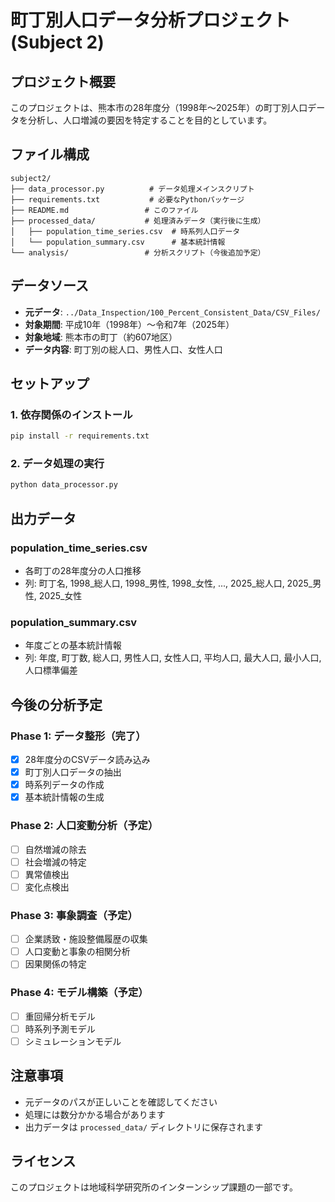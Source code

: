 # 町丁別人口データ分析プロジェクト (Subject 2)

## プロジェクト概要
このプロジェクトは、熊本市の28年度分（1998年〜2025年）の町丁別人口データを分析し、人口増減の要因を特定することを目的としています。

## ファイル構成
```
subject2/
├── data_processor.py          # データ処理メインスクリプト
├── requirements.txt           # 必要なPythonパッケージ
├── README.md                 # このファイル
├── processed_data/           # 処理済みデータ（実行後に生成）
│   ├── population_time_series.csv  # 時系列人口データ
│   └── population_summary.csv      # 基本統計情報
└── analysis/                 # 分析スクリプト（今後追加予定）
```

## データソース
- **元データ**: `../Data_Inspection/100_Percent_Consistent_Data/CSV_Files/`
- **対象期間**: 平成10年（1998年）〜令和7年（2025年）
- **対象地域**: 熊本市の町丁（約607地区）
- **データ内容**: 町丁別の総人口、男性人口、女性人口

## セットアップ

### 1. 依存関係のインストール
```bash
pip install -r requirements.txt
```

### 2. データ処理の実行
```bash
python data_processor.py
```

## 出力データ

### population_time_series.csv
- 各町丁の28年度分の人口推移
- 列: 町丁名, 1998_総人口, 1998_男性, 1998_女性, ..., 2025_総人口, 2025_男性, 2025_女性

### population_summary.csv
- 年度ごとの基本統計情報
- 列: 年度, 町丁数, 総人口, 男性人口, 女性人口, 平均人口, 最大人口, 最小人口, 人口標準偏差

## 今後の分析予定

### Phase 1: データ整形（完了）
- [x] 28年度分のCSVデータ読み込み
- [x] 町丁別人口データの抽出
- [x] 時系列データの作成
- [x] 基本統計情報の生成

### Phase 2: 人口変動分析（予定）
- [ ] 自然増減の除去
- [ ] 社会増減の特定
- [ ] 異常値検出
- [ ] 変化点検出

### Phase 3: 事象調査（予定）
- [ ] 企業誘致・施設整備履歴の収集
- [ ] 人口変動と事象の相関分析
- [ ] 因果関係の特定

### Phase 4: モデル構築（予定）
- [ ] 重回帰分析モデル
- [ ] 時系列予測モデル
- [ ] シミュレーションモデル

## 注意事項
- 元データのパスが正しいことを確認してください
- 処理には数分かかる場合があります
- 出力データは `processed_data/` ディレクトリに保存されます

## ライセンス
このプロジェクトは地域科学研究所のインターンシップ課題の一部です。
